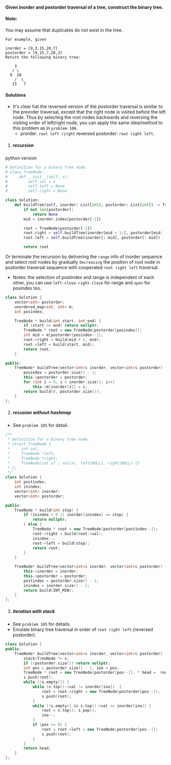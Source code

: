 #### Given inorder and postorder traversal of a tree, construct the binary tree.

#### Note:
You may assume that duplicates do not exist in the tree.

```
For example, given

inorder = [9,3,15,20,7]
postorder = [9,15,7,20,3]
Return the following binary tree:

    3
   / \
  9  20
    /  \
   15   7
```


#### Solutions

- It's clear hat the reversed version of the postorder traversal is similar to the preorder traversal, except that the right node is visited before the left node. Thus by selecting the root nodes backwards and reversing the visiting order of left/right node, you can apply the same idea/method to this problem as in `problem 106`.
    - prorder: `root left ritght` reversed postorder: `root right left`.

1. ##### recursion


python version

```python
# Definition for a binary tree node.
# class TreeNode:
#     def __init__(self, x):
#         self.val = x
#         self.left = None
#         self.right = None

class Solution:
    def buildTree(self, inorder: List[int], postorder: List[int]) -> TreeNode:
        if not len(postorder):
            return None
        mid = inorder.index(postorder[-1])

        root = TreeNode(postorder[-1])
        root.right = self.buildTree(inorder[mid + 1:], postorder[mid: -1])
        root.left = self.buildTree(inorder[: mid], postorder[: mid])

        return root
```

Or terminate the recursion by delivering the `range` info of inorder sequence and select root nodes by gradually `decreasing` the position of root node in postorder traversal sequence with cooperated `root right left` traversal.

- Notes: the selection of postindex and range is independent of each other, you can use `left-close-right-close` for range and `open` for posindex too.

```c++
class Solution {
    vector<int> postorder;
    unordered_map<int, int> m;
    int posindex;

    TreeNode * build(int start, int end) {
        if (start >= end) return nullptr;
        TreeNode * root = new TreeNode(postorder[posindex]);
        int mid = m[postorder[posindex--]];
        root->right = build(mid + 1, end);
        root->left = build(start, mid);
        return root;
    }

public:
    TreeNode* buildTree(vector<int>& inorder, vector<int>& postorder) {
        posindex = postorder.size() - 1;
        this->postorder = postorder;
        for (int i = 0; i < inorder.size(); i++)
            this->m[inorder[i]] = i;
        return build(0, postorder.size());
    }
};
```


2. ##### recusion without hashmap

- See `problem 105` for detail.

```c++
/**
 * Definition for a binary tree node.
 * struct TreeNode {
 *     int val;
 *     TreeNode *left;
 *     TreeNode *right;
 *     TreeNode(int x) : val(x), left(NULL), right(NULL) {}
 * };
 */
class Solution {
    int postindex;
    int inindex;
    vector<int> inorder;
    vector<int> postorder;

public:
    TreeNode * build(int stop) {
        if (inindex < 0 || inorder[inindex] == stop) {
            return nullptr;
        } else {
            TreeNode * root = new TreeNode(postorder[postindex--]);
            root->right = build(root->val);
            inindex--;
            root->left = build(stop);
            return root;
        }
    }

    TreeNode* buildTree(vector<int>& inorder, vector<int>& postorder) {
        this->inorder = inorder;
        this->postorder = postorder;
        postindex = postorder.size() - 1;
        inindex = inorder.size() - 1;
        return build(INT_MIN);
    }
};
```

3. ##### iteration with stack

- See `problem 105` for details.
- Emulate binary tree traversal in order of `root right left`.(reversed postorder).

```c++
class Solution {
public:
    TreeNode* buildTree(vector<int>& inorder, vector<int>& postorder) {
        stack<TreeNode *> s;
        if (!postorder.size()) return nullptr;
        int pos = postorder.size() - 1, ino = pos;
        TreeNode * root = new TreeNode(postorder[pos--]), * head =  root;
        s.push(root);
        while (!s.empty()) {
            while (s.top()->val != inorder[ino])  {
                root = root->right = new TreeNode(postorder[pos--]);
                s.push(root);
            }
            while (!s.empty() && s.top()->val == inorder[ino]) {
                root = s.top(); s.pop();
                ino--;
            }
            if (pos >= 0) {
                root = root->left = new TreeNode(postorder[pos--]);
                s.push(root);
            }
        }
        return head;
    }
};
```